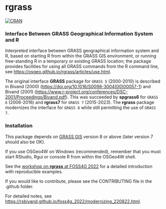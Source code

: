 # rgrass

[![CRAN](http://www.r-pkg.org/badges/version/rgrass)](https://cran.r-project.org/package=rgrass)

### Interface Between GRASS Geographical Information System and R

Interpreted interface between GRASS geographical information system and R, based on starting R from within the GRASS GIS environment, or running free-standing R in a temporary or existing GRASS location; the package provides facilities for using all GRASS commands from the R command line, see https://osgeo.github.io/rgrass/articles/use.html.

The original interface **GRASS** package for `GRASS 5` (2000-2010) is described in Bivand (2000) (https://doi.org/10.1016/S0098-3004(00)00057-1) and Bivand (2001) (https://www.r-project.org/conferences/DSC-2001/Proceedings/Bivand.pdf). This was succeeded by **spgrass6** for `GRASS 6` (2006-2016) and **rgrass7** for `GRASS 7` (2015-2023).
The **rgrass** package modernizes the interface for `GRASS 8` while still permitting the use of `GRASS 7`.

### Installation

This package depends on [GRASS GIS](https://grass.osgeo.org/) version 8 or above (later version 7 should also be OK).

If you use OSGeo4W on Windows (recommended), remember that you must start RStudio, Rgui or console R from within the OSGeo4W shell.

See the [workshop on **rgrass** at FOSS4G 2022](https://rsbivand.github.io/foss4g_2022/modernizing_220822.html) for a detailed introduction with reproducible examples.

If you would like to contribute, please see the CONTRIBUTING file in the .github folder.

For detailed notes, see https://rsbivand.github.io/foss4g_2022/modernizing_220822.html.




